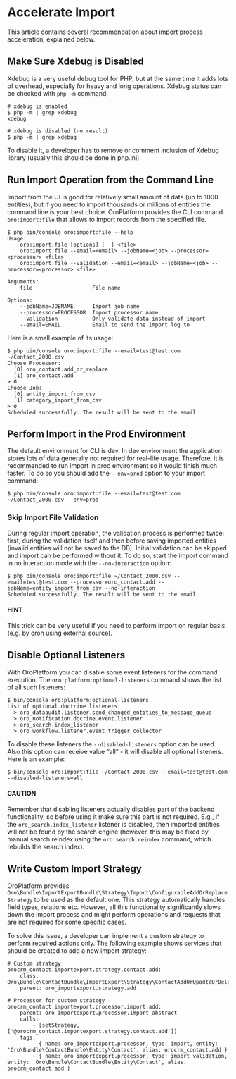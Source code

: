 <a id="index-0"></a>

# Accelerate Import

This article contains several recommendation about import process acceleration, explained below.

## Make Sure Xdebug is Disabled

Xdebug is a very useful debug tool for PHP, but at the same time it adds lots of overhead, especially for heavy and long
operations. Xdebug status can be checked with `php -m` command:

```none
# xdebug is enabled
$ php -m | grep xdebug
xdebug

# xdebug is disabled (no result)
$ php -m | grep xdebug
```

To disable it, a developer has to remove or comment inclusion of Xdebug library (usually this should be done in
php.ini).

## Run Import Operation from the Command Line

Import from the UI is good for relatively small amount of data (up to 1000 entities), but if you need to import thousands
or millions of entities the command line is your best choice. OroPlatform provides the CLI command `oro:import:file`
that allows to import records from the specified file.

```none
$ php bin/console oro:import:file --help
Usage:
    oro:import:file [options] [--] <file>
    oro:import:file --email=<email> --jobName=<job> --processor=<processor> <file>
    oro:import:file --validation --email=<email> --jobName=<job> --processor=<processor> <file>

Arguments:
    file                   File name

Options:
    --jobName=JOBNAME      Import job name
    --processor=PROCESSOR  Import processor name
    --validation           Only validate data instead of import
    --email=EMAIL          Email to send the import log to
```

Here is a small example of its usage:

```none
$ php bin/console oro:import:file --email=test@test.com ~/Contact_2000.csv
Choose Processor:
  [0] oro_contact.add_or_replace
  [1] oro_contact.add
> 0
Choose Job:
  [0] entity_import_from_csv
  [1] category_import_from_csv
> 0
Scheduled successfully. The result will be sent to the email
```

## Perform Import in the Prod Environment

The default environment for CLI is dev. In dev environment the application stores lots of data generally not required for real-life usage.
Therefore, it is recommended to run import in prod environment so it would finish much faster. To do so you should add
the `--env=prod` option to your import command:

```none
$ php bin/console oro:import:file --email=test@test.com ~/Contact_2000.csv --env=prod
```

### Skip Import File Validation

During regular import operation, the validation process is performed twice: first, during the validation itself and then
before saving imported entities (invalid entities will not be saved to the DB). Initial validation can be skipped and
import can be performed without it. To do so, start the import command in no interaction mode with the `--no-interaction` option:

```none
$ php bin/console oro:import:file ~/Contact_2000.csv --email=test@test.com --processor=oro_contact.add --jobName=entity_import_from_csv --no-interaction
Scheduled successfully. The result will be sent to the email
```

#### HINT
This trick can be very useful if you need to perform import on regular basis (e.g. by cron using external source).

## Disable Optional Listeners

With OroPlatform you can disable some event listeners for the command execution. The `oro:platform:optional-listeners`
command shows the list of all such listeners:

```none
$ bin/console oro:platform:optional-listeners
List of optional doctrine listeners:
  > oro_dataaudit.listener.send_changed_entities_to_message_queue
  > oro_notification.docrine.event.listener
  > oro_search.index_listener
  > oro_workflow.listener.event_trigger_collector
```

To disable these listeners the `--disabled-listeners` option can be used. Also this option can receive value “all” -
it will disable all optional listeners. Here is an example:

```none
$ bin/console oro:import:file ~/Contact_2000.csv --email=test@test.com --disabled-listeners=all
```

#### CAUTION
Remember that disabling listeners actually disables part of the backend functionality, so before using it
make sure this part is not required. E.g., if the `oro_search.index_listener` listener is disabled, then
imported entities will not be found by the search engine (however, this may be fixed by manual search reindex
using the `oro:search:reindex` command, which rebuilds the search index).

## Write Custom Import Strategy

OroPlatform provides `Oro\Bundle\ImportExportBundle\Strategy\Import\ConfigurableAddOrReplaceStrategy`
to be used as the default one. This strategy automatically handles field types, relations etc.
However, all this functionality significantly slows down the import process and might perform
operations and requests that are not required for some specific cases.

To solve this issue, a developer can implement a custom strategy to perform required actions only.
The following example shows services that should be created to add a new import strategy:

```none
# Custom strategy
orocrm_contact.importexport.strategy.contact.add:
    class: Oro\Bundle\ContactBundle\ImportExport\Strategy\ContactAddOrUpadteOrDeleteStrategy
    parent: oro_importexport.strategy.add

# Processor for custom strategy
orocrm_contact.importexport.processor.import.add:
    parent: oro_importexport.processor.import_abstract
    calls:
        - [setStrategy, ['@orocrm_contact.importexport.strategy.contact.add']]
    tags:
        - { name: oro_importexport.processor, type: import, entity: 'Oro\Bundle\ContactBundle\Entity\Contact', alias: orocrm_contact.add }
        - { name: oro_importexport.processor, type: import_validation, entity: 'Oro\Bundle\ContactBundle\Entity\Contact', alias: orocrm_contact.add }
```
